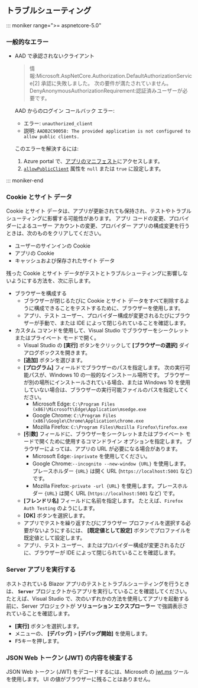 ## <a name="troubleshoot"></a>トラブルシューティング

::: moniker range=">= aspnetcore-5.0"

### <a name="common-errors"></a>一般的なエラー

* AAD で承認されないクライアント

  > 情報:Microsoft.AspNetCore.Authorization.DefaultAuthorizationService[2] 承認に失敗しました。 次の要件が満たされていません。DenyAnonymousAuthorizationRequirement:認証済みユーザーが必要です。

  AAD からのログイン コールバック エラー:

  * エラー: `unauthorized_client`
  * 説明: `AADB2C90058: The provided application is not configured to allow public clients.`

  このエラーを解決するには:

  1. Azure portal で、[アプリのマニフェスト](/azure/active-directory/develop/reference-app-manifest)にアクセスします。
  1. [`allowPublicClient`](/azure/active-directory/develop/reference-app-manifest#allowpublicclient-attribute) 属性を `null` または `true` に設定します。

::: moniker-end

### <a name="cookies-and-site-data"></a>Cookie とサイト データ

Cookie とサイト データは、アプリが更新されても保持され、テストやトラブルシューティングに影響する可能性があります。 アプリ コードの変更、プロバイダーによるユーザー アカウントの変更、プロバイダー アプリの構成変更を行うときは、次のものをクリアしてください。

* ユーザーのサインインの Cookie
* アプリの Cookie
* キャッシュおよび保存されたサイト データ

残った Cookie とサイト データがテストとトラブルシューティングに影響しないようにする方法を、次に示します。

* ブラウザーを構成する
  * ブラウザーが閉じるたびに Cookie とサイト データをすべて削除するように構成できることをテストするために、ブラウザーを使用します。
  * アプリ、テスト ユーザー、プロバイダー構成が変更されるたびにブラウザーが手動で、または IDE によって閉じられていることを確認します。
* カスタム コマンドを使用して、Visual Studio でブラウザーをシークレットまたはプライベート モードで開く。
  * Visual Studio の **[実行]** ボタンをクリックして **[ブラウザーの選択]** ダイアログボックスを開きます。
  * **[追加]** ボタンを選びます。
  * **[プログラム]** フィールドでブラウザーのパスを指定します。 次の実行可能パスが、Windows 10 の一般的なインストール場所です。 ブラウザーが別の場所にインストールされている場合、または Windows 10 を使用していない場合は、ブラウザーの実行可能ファイルのパスを指定してください。
    * Microsoft Edge: `C:\Program Files (x86)\Microsoft\Edge\Application\msedge.exe`
    * Google Chrome: `C:\Program Files (x86)\Google\Chrome\Application\chrome.exe`
    * Mozilla Firefox: `C:\Program Files\Mozilla Firefox\firefox.exe`
  * **[引数]** フィールドに、ブラウザーをシークレットまたはプライベート モードで開くために使用するコマンドライン オプションを指定します。 ブラウザーによっては、アプリの URL が必要になる場合があります。
    * Microsoft Edge:`-inprivate` を使用してください。
    * Google Chrome:`--incognito --new-window {URL}` を使用します。プレースホルダー `{URL}` は開く URL (`https://localhost:5001` など) です。
    * Mozilla Firefox:`-private -url {URL}` を使用します。プレースホルダー `{URL}` は開く URL (`https://localhost:5001` など) です。
  * **[フレンドリ名]** フィールドに名前を指定します。 たとえば、`Firefox Auth Testing` のようにします。
  * **[OK]** ボタンを選択します。
  * アプリでテストを繰り返すたびにブラウザー プロファイルを選択する必要がないようにするには、 **[既定値として設定]** ボタンでプロファイルを既定値として設定します。
  * アプリ、テスト ユーザー、またはプロバイダー構成が変更されるたびに、ブラウザーが IDE によって閉じられていることを確認します。

### <a name="run-the-server-app"></a>Server アプリを実行する

ホストされている Blazor アプリのテストとトラブルシューティングを行うときは、 **`Server`** プロジェクトからアプリを実行していることを確認してください。 たとえば、Visual Studio で、次のいずれかの方法を使用してアプリを起動する前に、Server プロジェクトが **ソリューション エクスプローラー** で強調表示されていることを確認します。

* **[実行]** ボタンを選択します。
* メニューの、 **[デバッグ]**  >  **[デバッグ開始]** を使用します。
* <kbd>F5</kbd>キーを押します。

### <a name="inspect-the-content-of-a-json-web-token-jwt"></a>JSON Web トークン (JWT) の内容を検査する

JSON Web トークン (JWT) をデコードするには、Microsoft の [jwt.ms](https://jwt.ms/) ツールを使用します。 UI の値がブラウザーに残ることはありません。
